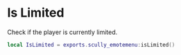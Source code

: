 # Is Limited

Check if the player is currently limited.
```lua
local IsLimited = exports.scully_emotemenu:isLimited()
```
